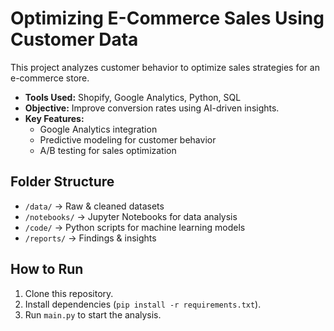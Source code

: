 # Optimizing E-Commerce Sales Using Customer Data

This project analyzes customer behavior to optimize sales strategies for an e-commerce store.

- **Tools Used:** Shopify, Google Analytics, Python, SQL  
- **Objective:** Improve conversion rates using AI-driven insights.  
- **Key Features:**  
  - Google Analytics integration  
  - Predictive modeling for customer behavior  
  - A/B testing for sales optimization  

## Folder Structure  
- `/data/` → Raw & cleaned datasets  
- `/notebooks/` → Jupyter Notebooks for data analysis  
- `/code/` → Python scripts for machine learning models  
- `/reports/` → Findings & insights  

## How to Run  
1. Clone this repository.  
2. Install dependencies (`pip install -r requirements.txt`).  
3. Run `main.py` to start the analysis.  
